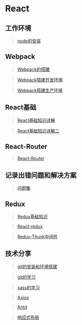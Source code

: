 # React

## 工作环境

>[node的安装](md/React专题/node.md)

## Webpack

>[Webpack的搭建](./md/Webpack专题/Webpack的搭建.md)

>[Webpack搭建开发环境](./md/Webpack专题/Webpack搭建开发环境.md)

>[Webpack搭建生产环境](./md/Webpack专题/Webpack搭建生产环境.md)

## React基础

>[React基础知识详解](./md/React专题/React基础知识详解.md)

>[React基础知识详解二](md/React专题/React基础知识详解二.md)


## React-Router 

>[React-Router](md/React专题/React-Router.md)

## 记录出错问题和解决方案

>[问题集](md/日常出错问题记录/README.md)


## Redux

>[Redux基础知识](./md/React专题/Redux基础知识.md)

>[React-redux](./md/React专题/React-redux.md)

>[Redux-Thunk中间件](./md/React专题/Redux-Thunk中间件.md)



## 技术分享

>[git的安装和环境搭建](./md/技术分享/git的安装和环境搭建.md)

>[git的学习](./md/技术分享/git的学习.md)

>[sass的学习](./md/技术分享/sass的学习.md)

>[Axios](./md/技术分享/Axios.md)

>[Antd](./md/技术分享/Antd.md)

>[响应式布局](./md/技术分享/响应式布局.md)